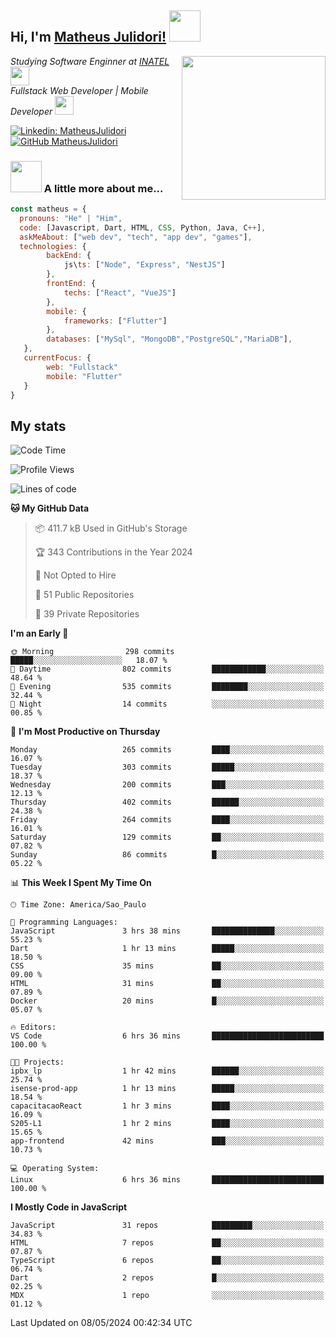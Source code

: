 <h2> Hi, I'm <a href="https://matheusjulidori.github.io" target="_blank">Matheus Julidori!</a> <img src="https://media.giphy.com/media/12oufCB0MyZ1Go/giphy.gif" width="50"></h2>
<img align='right' src="https://media.giphy.com/media/3oKIPnAiaMCws8nOsE/giphy.gif" width="230" height="auto">
<p><em>Studying Software Enginner at <a href="http://www.inatel.br" target="_blank">INATEL</a><img src="https://media.giphy.com/media/fYSnHlufseco8Fh93Z/giphy.gif" width="30"></br>
  Fullstack Web Developer | Mobile Developer <img src="https://media.giphy.com/media/WUlplcMpOCEmTGBtBW/giphy.gif" width="30">
</em></p>

[![Linkedin: MatheusJulidori](https://img.shields.io/badge/-MatheusJulidori-blue?style=flat-square&logo=Linkedin&logoColor=white&link=https://www.linkedin.com/in/MatheusJulidori/)](https://www.linkedin.com/in/MatheusJulidori/)
[![GitHub MatheusJulidori](https://img.shields.io/github/followers/matheusjulidori?label=follow&style=social)](https://github.com/MatheusJulidori)


### <img src="https://media.giphy.com/media/VgCDAzcKvsR6OM0uWg/giphy.gif" width="50"> A little more about me...  

```javascript
const matheus = {
  pronouns: "He" | "Him",
  code: [Javascript, Dart, HTML, CSS, Python, Java, C++],
  askMeAbout: ["web dev", "tech", "app dev", "games"],
  technologies: {
        backEnd: {
            js\ts: ["Node", "Express", "NestJS"]
        },
        frontEnd: {
            techs: ["React", "VueJS"]
        },
        mobile: {
            frameworks: ["Flutter"]
        },
        databases: ["MySql", "MongoDB","PostgreSQL","MariaDB"],
   },
   currentFocus: {
        web: "Fullstack"
        mobile: "Flutter"
   }
}
```
<h2>My stats</h2>

<!--START_SECTION:waka-->
![Code Time](http://img.shields.io/badge/Code%20Time-595%20hrs%2049%20mins-blue)

![Profile Views](http://img.shields.io/badge/Profile%20Views-0-blue)

![Lines of code](https://img.shields.io/badge/From%20Hello%20World%20I%27ve%20Written-6.6%20million%20lines%20of%20code-blue)

**🐱 My GitHub Data** 

> 📦 411.7 kB Used in GitHub's Storage 
 > 
> 🏆 343 Contributions in the Year 2024
 > 
> 🚫 Not Opted to Hire
 > 
> 📜 51 Public Repositories 
 > 
> 🔑 39 Private Repositories 
 > 
**I'm an Early 🐤** 

```text
🌞 Morning                298 commits         █████░░░░░░░░░░░░░░░░░░░░   18.07 % 
🌆 Daytime                802 commits         ████████████░░░░░░░░░░░░░   48.64 % 
🌃 Evening                535 commits         ████████░░░░░░░░░░░░░░░░░   32.44 % 
🌙 Night                  14 commits          ░░░░░░░░░░░░░░░░░░░░░░░░░   00.85 % 
```
📅 **I'm Most Productive on Thursday** 

```text
Monday                   265 commits         ████░░░░░░░░░░░░░░░░░░░░░   16.07 % 
Tuesday                  303 commits         █████░░░░░░░░░░░░░░░░░░░░   18.37 % 
Wednesday                200 commits         ███░░░░░░░░░░░░░░░░░░░░░░   12.13 % 
Thursday                 402 commits         ██████░░░░░░░░░░░░░░░░░░░   24.38 % 
Friday                   264 commits         ████░░░░░░░░░░░░░░░░░░░░░   16.01 % 
Saturday                 129 commits         ██░░░░░░░░░░░░░░░░░░░░░░░   07.82 % 
Sunday                   86 commits          █░░░░░░░░░░░░░░░░░░░░░░░░   05.22 % 
```


📊 **This Week I Spent My Time On** 

```text
🕑︎ Time Zone: America/Sao_Paulo

💬 Programming Languages: 
JavaScript               3 hrs 38 mins       ██████████████░░░░░░░░░░░   55.23 % 
Dart                     1 hr 13 mins        █████░░░░░░░░░░░░░░░░░░░░   18.50 % 
CSS                      35 mins             ██░░░░░░░░░░░░░░░░░░░░░░░   09.00 % 
HTML                     31 mins             ██░░░░░░░░░░░░░░░░░░░░░░░   07.89 % 
Docker                   20 mins             █░░░░░░░░░░░░░░░░░░░░░░░░   05.07 % 

🔥 Editors: 
VS Code                  6 hrs 36 mins       █████████████████████████   100.00 % 

🐱‍💻 Projects: 
ipbx_lp                  1 hr 42 mins        ██████░░░░░░░░░░░░░░░░░░░   25.74 % 
isense-prod-app          1 hr 13 mins        █████░░░░░░░░░░░░░░░░░░░░   18.54 % 
capacitacaoReact         1 hr 3 mins         ████░░░░░░░░░░░░░░░░░░░░░   16.09 % 
S205-L1                  1 hr 2 mins         ████░░░░░░░░░░░░░░░░░░░░░   15.65 % 
app-frontend             42 mins             ███░░░░░░░░░░░░░░░░░░░░░░   10.73 % 

💻 Operating System: 
Linux                    6 hrs 36 mins       █████████████████████████   100.00 % 
```

**I Mostly Code in JavaScript** 

```text
JavaScript               31 repos            █████████░░░░░░░░░░░░░░░░   34.83 % 
HTML                     7 repos             ██░░░░░░░░░░░░░░░░░░░░░░░   07.87 % 
TypeScript               6 repos             ██░░░░░░░░░░░░░░░░░░░░░░░   06.74 % 
Dart                     2 repos             █░░░░░░░░░░░░░░░░░░░░░░░░   02.25 % 
MDX                      1 repo              ░░░░░░░░░░░░░░░░░░░░░░░░░   01.12 % 
```




 Last Updated on 08/05/2024 00:42:34 UTC
<!--END_SECTION:waka-->
